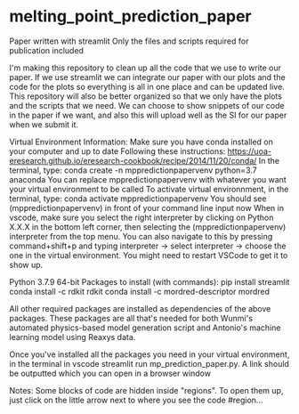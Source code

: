# melting_point_prediction_paper

Paper written with streamlit
Only the files and scripts required for publication included 

I'm making this repository to clean up all the code that we use to write our paper. If we use streamlit we can integrate our paper with our plots and the code for the plots so everything is all in one place and can be updated live. This repository will also be better organized so that we only have the plots and the scripts that we need. We can choose to show snippets of our code in the paper if we want, and also this will upload well as the SI for our paper when we submit it.

Virtual Environment Information:
    Make sure you have conda installed on your computer and up to date
    Following these instructions: https://uoa-eresearch.github.io/eresearch-cookbook/recipe/2014/11/20/conda/
    In the terminal, type: conda create -n mppredictionpapervenv python=3.7 anaconda
        You can replace mppredictionpapervenv with whatever you want your virtual environment to be called
    To activate virtual environnment, in the terminal, type: conda activate mppredictionpapervenv
        You should see (mppredictionpapervenv) in front of your command line input now
    When in vscode, make sure you select the right interpreter by clicking on Python X.X.X in the bottom left corner, then selecting the (mppredictionpapervenv) interpreter from the top menu. You can also navigate to this by pressing command+shift+p and typing interpreter -> select interpreter -> choose the one in the virtual environment. You might need to restart VSCode to get it to show up.

Python 3.7.9 64-bit
Packages to install (with commands):
    pip install streamlit
    conda install -c rdkit rdkit
    conda install -c mordred-descriptor mordred

All other required packages are installed as dependencies of the above packages. These packages are all that's needed for both Wunmi's automated physics-based model generation script and Antonio's machine learning model using Reaxys data.

Once you've installed all the packages you need in your virtual environment, in the terminal in vscode streamlit run mp_prediction_paper.py. A link should be outputted which you can open in a browser window

Notes:
Some blocks of code are hidden inside "regions". To open them up, just click on the little arrow next to where you see the code #region...